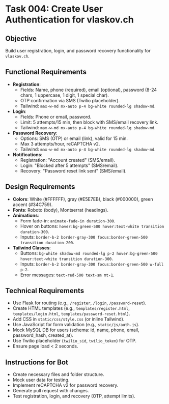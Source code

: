 # Task 004: Create User Authentication for vlaskov.ch

## Objective
Build user registration, login, and password recovery functionality for `vlaskov.ch`.

## Functional Requirements
- **Registration**:
  - Fields: Name, phone (required), email (optional), password (8-24 chars, 1 uppercase, 1 digit, 1 special char).
  - OTP confirmation via SMS (Twilio placeholder).
  - Tailwind: `max-w-md mx-auto p-4 bg-white rounded-lg shadow-md`.
- **Login**:
  - Fields: Phone or email, password.
  - Limit: 5 attempts/15 min, then block with SMS/email recovery link.
  - Tailwind: `max-w-md mx-auto p-4 bg-white rounded-lg shadow-md`.
- **Password Recovery**:
  - Options: SMS (OTP) or email (link), valid for 15 min.
  - Max 3 attempts/hour, reCAPTCHA v2.
  - Tailwind: `max-w-md mx-auto p-4 bg-white rounded-lg shadow-md`.
- **Notifications**:
  - Registration: "Account created" (SMS/email).
  - Login: "Blocked after 5 attempts" (SMS/email).
  - Recovery: "Password reset link sent" (SMS/email).

## Design Requirements
- **Colors**: White (#FFFFFF), gray (#E5E7EB), black (#000000), green accent (#34C759).
- **Fonts**: Roboto (body), Montserrat (headings).
- **Animations**:
  - Form fade-in: `animate-fade-in duration-300`.
  - Hover on buttons: `hover:bg-green-500 hover:text-white transition duration-300`.
  - Inputs: `border-b-2 border-gray-300 focus:border-green-500 transition duration-200`.
- **Tailwind Classes**:
  - Buttons: `bg-white shadow-md rounded-lg p-2 hover:bg-green-500 hover:text-white transition duration-300`.
  - Inputs: `border-b-2 border-gray-300 focus:border-green-500 w-full p-2`.
  - Error messages: `text-red-500 text-sm mt-1`.

## Technical Requirements
- Use Flask for routing (e.g., `/register`, `/login`, `/password-reset`).
- Create HTML templates (e.g., `templates/register.html`, `templates/login.html`, `templates/password-reset.html`).
- Add CSS in `static/css/style.css` (or inline Tailwind).
- Use JavaScript for form validation (e.g., `static/js/auth.js`).
- Mock MySQL DB for users (schema: id, name, phone, email, password_hash, created_at).
- Use Twilio placeholder (`twilio_sid`, `twilio_token`) for OTP.
- Ensure page load < 2 seconds.

## Instructions for Bot
- Create necessary files and folder structure.
- Mock user data for testing.
- Implement reCAPTCHA v2 for password recovery.
- Generate pull request with changes.
- Test registration, login, and recovery (OTP, attempt limits).
